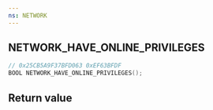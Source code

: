 ```yaml
---
ns: NETWORK
---
```

## NETWORK_HAVE_ONLINE_PRIVILEGES

```c
// 0x25CB5A9F37BFD063 0xEF63BFDF
BOOL NETWORK_HAVE_ONLINE_PRIVILEGES();
```


## Return value
